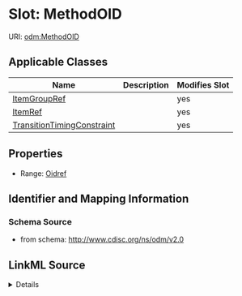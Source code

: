 # Slot: MethodOID

URI: [odm:MethodOID](http://www.cdisc.org/ns/odm/v2.0/MethodOID)



<!-- no inheritance hierarchy -->




## Applicable Classes

| Name | Description | Modifies Slot |
| --- | --- | --- |
[ItemGroupRef](ItemGroupRef.md) |  |  yes  |
[ItemRef](ItemRef.md) |  |  yes  |
[TransitionTimingConstraint](TransitionTimingConstraint.md) |  |  yes  |







## Properties

* Range: [Oidref](Oidref.md)





## Identifier and Mapping Information







### Schema Source


* from schema: http://www.cdisc.org/ns/odm/v2.0




## LinkML Source

<details>
```yaml
name: MethodOID
from_schema: http://www.cdisc.org/ns/odm/v2.0
rank: 1000
alias: MethodOID
domain_of:
- ItemGroupRef
- ItemRef
- TransitionTimingConstraint
range: oidref

```
</details>